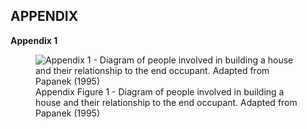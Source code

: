 ## APPENDIX ##

**Appendix 1**

<figure>
	<img src="./images/figure-appendix-1.jpg" alt="Appendix 1 - Diagram of people involved in building a house and their relationship to the end occupant. Adapted from Papanek (1995)">
	<figcaption>Appendix Figure 1 - Diagram of people involved in building a house and their relationship to the end occupant. Adapted from Papanek (1995)</figcaption>
</figure>
